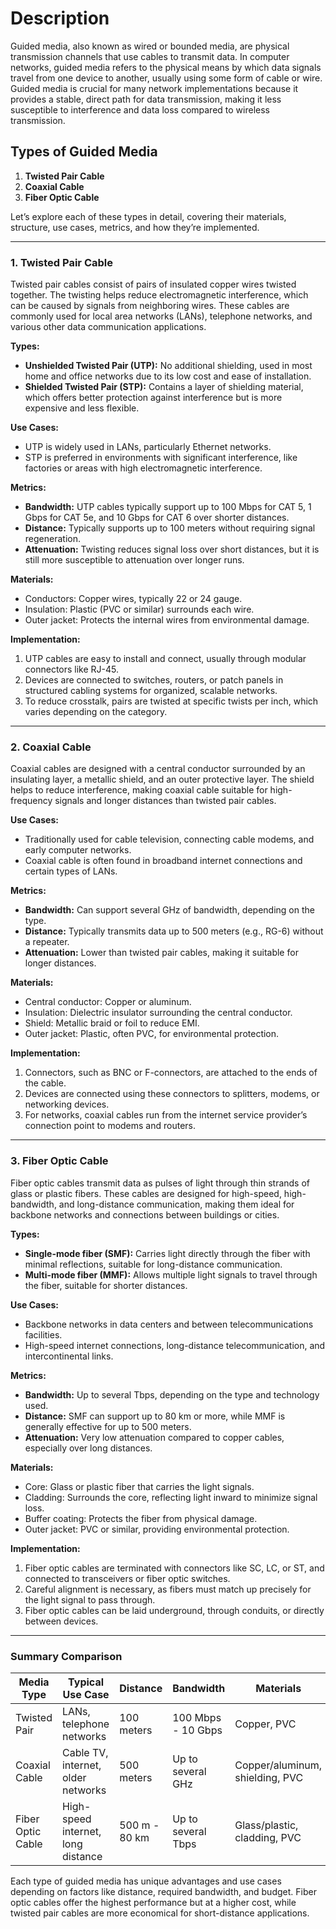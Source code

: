 
# Description

Guided media, also known as wired or bounded media, are physical transmission channels that use cables to transmit data. In computer networks, guided media refers to the physical means by which data signals travel from one device to another, usually using some form of cable or wire. Guided media is crucial for many network implementations because it provides a stable, direct path for data transmission, making it less susceptible to interference and data loss compared to wireless transmission.

## Types of Guided Media

1. **Twisted Pair Cable**
2. **Coaxial Cable**
3. **Fiber Optic Cable**

Let’s explore each of these types in detail, covering their materials, structure, use cases, metrics, and how they’re implemented.

* * *

### 1\. Twisted Pair Cable

Twisted pair cables consist of pairs of insulated copper wires twisted together. The twisting helps reduce electromagnetic interference, which can be caused by signals from neighboring wires. These cables are commonly used for local area networks (LANs), telephone networks, and various other data communication applications.

**Types:**

* **Unshielded Twisted Pair (UTP):** No additional shielding, used in most home and office networks due to its low cost and ease of installation.
* **Shielded Twisted Pair (STP):** Contains a layer of shielding material, which offers better protection against interference but is more expensive and less flexible.

**Use Cases:**

* UTP is widely used in LANs, particularly Ethernet networks.
* STP is preferred in environments with significant interference, like factories or areas with high electromagnetic interference.

**Metrics:**

* **Bandwidth:** UTP cables typically support up to 100 Mbps for CAT 5, 1 Gbps for CAT 5e, and 10 Gbps for CAT 6 over shorter distances.
* **Distance:** Typically supports up to 100 meters without requiring signal regeneration.
* **Attenuation:** Twisting reduces signal loss over short distances, but it is still more susceptible to attenuation over longer runs.

**Materials:**

* Conductors: Copper wires, typically 22 or 24 gauge.
* Insulation: Plastic (PVC or similar) surrounds each wire.
* Outer jacket: Protects the internal wires from environmental damage.

**Implementation:**

1. UTP cables are easy to install and connect, usually through modular connectors like RJ-45.
2. Devices are connected to switches, routers, or patch panels in structured cabling systems for organized, scalable networks.
3. To reduce crosstalk, pairs are twisted at specific twists per inch, which varies depending on the category.

* * *

### 2\. Coaxial Cable

Coaxial cables are designed with a central conductor surrounded by an insulating layer, a metallic shield, and an outer protective layer. The shield helps to reduce interference, making coaxial cable suitable for high-frequency signals and longer distances than twisted pair cables.

**Use Cases:**

* Traditionally used for cable television, connecting cable modems, and early computer networks.
* Coaxial cable is often found in broadband internet connections and certain types of LANs.

**Metrics:**

* **Bandwidth:** Can support several GHz of bandwidth, depending on the type.
* **Distance:** Typically transmits data up to 500 meters (e.g., RG-6) without a repeater.
* **Attenuation:** Lower than twisted pair cables, making it suitable for longer distances.

**Materials:**

* Central conductor: Copper or aluminum.
* Insulation: Dielectric insulator surrounding the central conductor.
* Shield: Metallic braid or foil to reduce EMI.
* Outer jacket: Plastic, often PVC, for environmental protection.
  
**Implementation:**

1. Connectors, such as BNC or F-connectors, are attached to the ends of the cable.
2. Devices are connected using these connectors to splitters, modems, or networking devices.
3. For networks, coaxial cables run from the internet service provider’s connection point to modems and routers.

* * *

### 3\. Fiber Optic Cable

Fiber optic cables transmit data as pulses of light through thin strands of glass or plastic fibers. These cables are designed for high-speed, high-bandwidth, and long-distance communication, making them ideal for backbone networks and connections between buildings or cities.

**Types:**

* **Single-mode fiber (SMF):** Carries light directly through the fiber with minimal reflections, suitable for long-distance communication.
* **Multi-mode fiber (MMF):** Allows multiple light signals to travel through the fiber, suitable for shorter distances.

**Use Cases:**

* Backbone networks in data centers and between telecommunications facilities.
* High-speed internet connections, long-distance telecommunication, and intercontinental links.

**Metrics:**

* **Bandwidth:** Up to several Tbps, depending on the type and technology used.
* **Distance:** SMF can support up to 80 km or more, while MMF is generally effective for up to 500 meters.
* **Attenuation:** Very low attenuation compared to copper cables, especially over long distances.

**Materials:**

* Core: Glass or plastic fiber that carries the light signals.
* Cladding: Surrounds the core, reflecting light inward to minimize signal loss.
* Buffer coating: Protects the fiber from physical damage.
* Outer jacket: PVC or similar, providing environmental protection.

**Implementation:**

1. Fiber optic cables are terminated with connectors like SC, LC, or ST, and connected to transceivers or fiber optic switches.
2. Careful alignment is necessary, as fibers must match up precisely for the light signal to pass through.
3. Fiber optic cables can be laid underground, through conduits, or directly between devices.

* * *

### Summary Comparison

| **Media Type**    | **Typical Use Case**               | **Distance**  | **Bandwidth**      | **Materials**                   |
| -                 | -                                  | -             | -                  | -                               |
| Twisted Pair      | LANs, telephone networks           | 100 meters    | 100 Mbps - 10 Gbps | Copper, PVC                     |
| Coaxial Cable     | Cable TV, internet, older networks | 500 meters    | Up to several GHz  | Copper/aluminum, shielding, PVC |
| Fiber Optic Cable | High-speed internet, long distance | 500 m - 80 km | Up to several Tbps | Glass/plastic, cladding, PVC    |

Each type of guided media has unique advantages and use cases depending on factors like distance, required bandwidth, and budget. Fiber optic cables offer the highest performance but at a higher cost, while twisted pair cables are more economical for short-distance applications.
